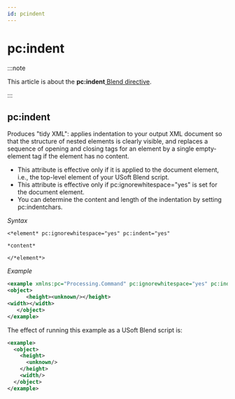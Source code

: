 ```yaml
---
id: pcindent
---
```


# pc:indent




:::note

This article is about the **pc:indent**[ Blend directive](/Repositories/Blend_directives).

:::

## **pc:indent**

Produces "tidy XML": applies indentation to your output XML document so that the structure of nested elements is clearly visible, and replaces a sequence of opening and closing tags for an element by a single empty-element tag if the element has no content.

- This attribute is effective only if it is applied to the document element, i.e., the top-level element of your USoft Blend script.
- This attribute is effective only if pc:ignorewhitespace="yes" is set for the document element.
- You can determine the content and length of the indentation by setting pc:indentchars.

*Syntax*

```
<*element* pc:ignorewhitespace="yes" pc:indent="yes"

*content*

</*element*>
```

*Example*

```xml
<example xmlns:pc="Processing.Command" pc:ignorewhitespace="yes" pc:indent="yes" >
<object>
      <height><unknown/></height>
<width></width>
   </object>
</example>
```

The effect of running this example as a USoft Blend script is:

```xml
<example>
  <object>
    <height>
      <unknown/>
    </height>
    <width/>
  </object>
</example>
```

 